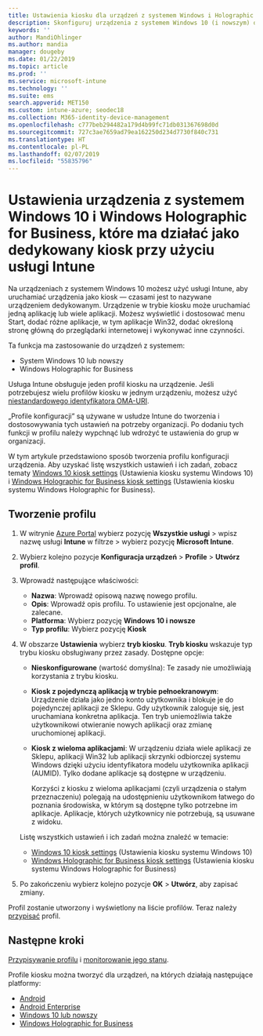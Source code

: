 ```yaml
---
title: Ustawienia kiosku dla urządzeń z systemem Windows i Holographic w usłudze Microsoft Intune — Azure | Microsoft Docs
description: Skonfiguruj urządzenia z systemem Windows 10 (i nowszym) oraz Windows Holographic for Business jako kioski z pojedynczą aplikacją oraz z wieloma aplikacjami, dostosuj menu Start, dodaj aplikacje i pasek zadań oraz skonfiguruj przeglądarkę internetową usłudze Microsoft Intune.
keywords: ''
author: MandiOhlinger
ms.author: mandia
manager: dougeby
ms.date: 01/22/2019
ms.topic: article
ms.prod: ''
ms.service: microsoft-intune
ms.technology: ''
ms.suite: ems
search.appverid: MET150
ms.custom: intune-azure; seodec18
ms.collection: M365-identity-device-management
ms.openlocfilehash: c777beb294482a179d4b99fc71db031367698d0d
ms.sourcegitcommit: 727c3ae7659ad79ea162250d234d7730f840c731
ms.translationtype: HT
ms.contentlocale: pl-PL
ms.lasthandoff: 02/07/2019
ms.locfileid: "55835796"
---
```

# <a name="windows-10-and-windows-holographic-for-business-device-settings-to-run-as-a-dedicated-kiosk-using-intune"></a>Ustawienia urządzenia z systemem Windows 10 i Windows Holographic for Business, które ma działać jako dedykowany kiosk przy użyciu usługi Intune

Na urządzeniach z systemem Windows 10 możesz użyć usługi Intune, aby uruchamiać urządzenia jako kiosk — czasami jest to nazywane urządzeniem dedykowanym. Urządzenie w trybie kiosku może uruchamiać jedną aplikację lub wiele aplikacji. Możesz wyświetlić i dostosować menu Start, dodać różne aplikacje, w tym aplikacje Win32, dodać określoną stronę główną do przeglądarki internetowej i wykonywać inne czynności. 

Ta funkcja ma zastosowanie do urządzeń z systemem:

- System Windows 10 lub nowszy
- Windows Holographic for Business

Usługa Intune obsługuje jeden profil kiosku na urządzenie. Jeśli potrzebujesz wielu profilów kiosku w jednym urządzeniu, możesz użyć [niestandardowego identyfikatora OMA-URI](custom-settings-windows-10.md).

„Profile konfiguracji” są używane w usłudze Intune do tworzenia i dostosowywania tych ustawień na potrzeby organizacji. Po dodaniu tych funkcji w profilu należy wypchnąć lub wdrożyć te ustawienia do grup w organizacji.

W tym artykule przedstawiono sposób tworzenia profilu konfiguracji urządzenia. Aby uzyskać listę wszystkich ustawień i ich zadań, zobacz tematy [Windows 10 kiosk settings](kiosk-settings-windows.md) (Ustawienia kiosku systemu Windows 10) i [Windows Holographic for Business kiosk settings](kiosk-settings-holographic.md) (Ustawienia kiosku systemu Windows Holographic for Business).

## <a name="create-the-profile"></a>Tworzenie profilu

1. W witrynie [Azure Portal](https://portal.azure.com) wybierz pozycję **Wszystkie usługi** > wpisz nazwę usługi **Intune** w filtrze > wybierz pozycję **Microsoft Intune**.
2. Wybierz kolejno pozycje **Konfiguracja urządzeń** > **Profile** > **Utwórz profil**.
3. Wprowadź następujące właściwości:

   - **Nazwa**: Wprowadź opisową nazwę nowego profilu.
   - **Opis**: Wprowadź opis profilu. To ustawienie jest opcjonalne, ale zalecane.
   - **Platforma**: Wybierz pozycję **Windows 10 i nowsze**
   - **Typ profilu**: Wybierz pozycję **Kiosk**

4. W obszarze **Ustawienia** wybierz **tryb kiosku**. **Tryb kiosku** wskazuje typ trybu kiosku obsługiwany przez zasady. Dostępne opcje:

    - **Nieskonfigurowane** (wartość domyślna): Te zasady nie umożliwiają korzystania z trybu kiosku.
    - **Kiosk z pojedynczą aplikacją w trybie pełnoekranowym**: Urządzenie działa jako jedno konto użytkownika i blokuje je do pojedynczej aplikacji ze Sklepu. Gdy użytkownik zaloguje się, jest uruchamiana konkretna aplikacja. Ten tryb uniemożliwia także użytkownikowi otwieranie nowych aplikacji oraz zmianę uruchomionej aplikacji.
    - **Kiosk z wieloma aplikacjami**: W urządzeniu działa wiele aplikacji ze Sklepu, aplikacji Win32 lub aplikacji skrzynki odbiorczej systemu Windows dzięki użyciu identyfikatora modelu użytkownika aplikacji (AUMID). Tylko dodane aplikacje są dostępne w urządzeniu.

        Korzyści z kiosku z wieloma aplikacjami (czyli urządzenia o stałym przeznaczeniu) polegają na udostępnieniu użytkownikom łatwego do poznania środowiska, w którym są dostępne tylko potrzebne im aplikacje. Aplikacje, których użytkownicy nie potrzebują, są usuwane z widoku.

    Listę wszystkich ustawień i ich zadań można znaleźć w temacie:
      - [Windows 10 kiosk settings](kiosk-settings-windows.md) (Ustawienia kiosku systemu Windows 10)
      - [Windows Holographic for Business kiosk settings](kiosk-settings-holographic.md) (Ustawienia kiosku systemu Windows Holographic for Business)

5. Po zakończeniu wybierz kolejno pozycje **OK** > **Utwórz**, aby zapisać zmiany. 

Profil zostanie utworzony i wyświetlony na liście profilów. Teraz należy [przypisać](device-profile-assign.md) profil.

## <a name="next-steps"></a>Następne kroki

[Przypisywanie profilu](device-profile-assign.md) i [monitorowanie jego stanu](device-profile-monitor.md).

Profile kiosku można tworzyć dla urządzeń, na których działają następujące platformy:
- [Android](device-restrictions-android.md#kiosk)
- [Android Enterprise](device-restrictions-android-for-work.md#kiosk-settings)
- [Windows 10 lub nowszy](kiosk-settings-windows.md)
- [Windows Holographic for Business](kiosk-settings-holographic.md)
